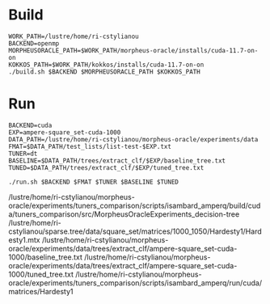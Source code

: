 # Build
```
WORK_PATH=/lustre/home/ri-cstylianou
BACKEND=openmp
MORPHEUSORACLE_PATH=$WORK_PATH/morpheus-oracle/installs/cuda-11.7-on-on
KOKKOS_PATH=$WORK_PATH/kokkos/installs/cuda-11.7-on-on
./build.sh $BACKEND $MORPHEUSORACLE_PATH $KOKKOS_PATH
```

# Run

```
BACKEND=cuda
EXP=ampere-square_set-cuda-1000
DATA_PATH=/lustre/home/ri-cstylianou/morpheus-oracle/experiments/data
FMAT=$DATA_PATH/test_lists/list-test-$EXP.txt
TUNER=dt
BASELINE=$DATA_PATH/trees/extract_clf/$EXP/baseline_tree.txt
TUNED=$DATA_PATH/trees/extract_clf/$EXP/tuned_tree.txt

./run.sh $BACKEND $FMAT $TUNER $BASELINE $TUNED
```

/lustre/home/ri-cstylianou/morpheus-oracle/experiments/tuners_comparison/scripts/isambard_amperq/build/cuda/tuners_comparison/src/MorpheusOracleExperiments_decision-tree /lustre/home/ri-cstylianou/sparse.tree/data/square_set/matrices/1000_1050/Hardesty1/Hardesty1.mtx /lustre/home/ri-cstylianou/morpheus-oracle/experiments/data/trees/extract_clf/ampere-square_set-cuda-1000/baseline_tree.txt /lustre/home/ri-cstylianou/morpheus-oracle/experiments/data/trees/extract_clf/ampere-square_set-cuda-1000/tuned_tree.txt /lustre/home/ri-cstylianou/morpheus-oracle/experiments/tuners_comparison/scripts/isambard_amperq/run/cuda/matrices/Hardesty1